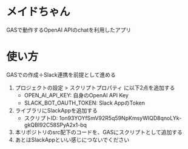 # メイドちゃん

GASで動作するOpenAI APIのchatを利用したアプリ  

# 使い方

GASでの作成＋Slack連携を前提として進める  

1. プロジェクトの設定 > スクリプトプロパティ に以下2点を追加する
    - OPEN_AI_API_KEY: 自身のOpenAI API Key
    - SLACK_BOT_OAUTH_TOKEN: Slack AppのToken
2. ライブラリにSlackAppを追加する
    - スクリプトID: 1on93YOYfSmV92R5q59NpKmsyWIQD8qnoLYk-gkQBI92C58SPyA2x1-bq
3. 本リポジトリのsrc配下のコードを、GASにスクリプトとして追加する
4. あとはSlackAppといい感じにつないでください
